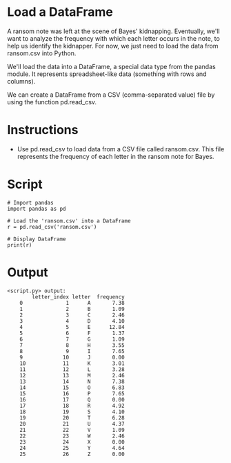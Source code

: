 # Load a DataFrame

A ransom note was left at the scene of Bayes' kidnapping. Eventually, we'll want to analyze the frequency with which each letter occurs in the note, to help us identify the kidnapper. For now, we just need to load the data from ransom.csv into Python.

We'll load the data into a DataFrame, a special data type from the pandas module. It represents spreadsheet-like data (something with rows and columns).

We can create a DataFrame from a CSV (comma-separated value) file by using the function pd.read_csv.

# Instructions

- Use pd.read_csv to load data from a CSV file called ransom.csv. This file represents the frequency of each letter in the ransom note for Bayes.

# Script
```
# Import pandas
import pandas as pd

# Load the 'ransom.csv' into a DataFrame
r = pd.read_csv('ransom.csv')

# Display DataFrame
print(r)
```
# Output
```
<script.py> output:
        letter_index letter  frequency
    0              1      A       7.38
    1              2      B       1.09
    2              3      C       2.46
    3              4      D       4.10
    4              5      E      12.84
    5              6      F       1.37
    6              7      G       1.09
    7              8      H       3.55
    8              9      I       7.65
    9             10      J       0.00
    10            11      K       3.01
    11            12      L       3.28
    12            13      M       2.46
    13            14      N       7.38
    14            15      O       6.83
    15            16      P       7.65
    16            17      Q       0.00
    17            18      R       4.92
    18            19      S       4.10
    19            20      T       6.28
    20            21      U       4.37
    21            22      V       1.09
    22            23      W       2.46
    23            24      X       0.00
    24            25      Y       4.64
    25            26      Z       0.00
